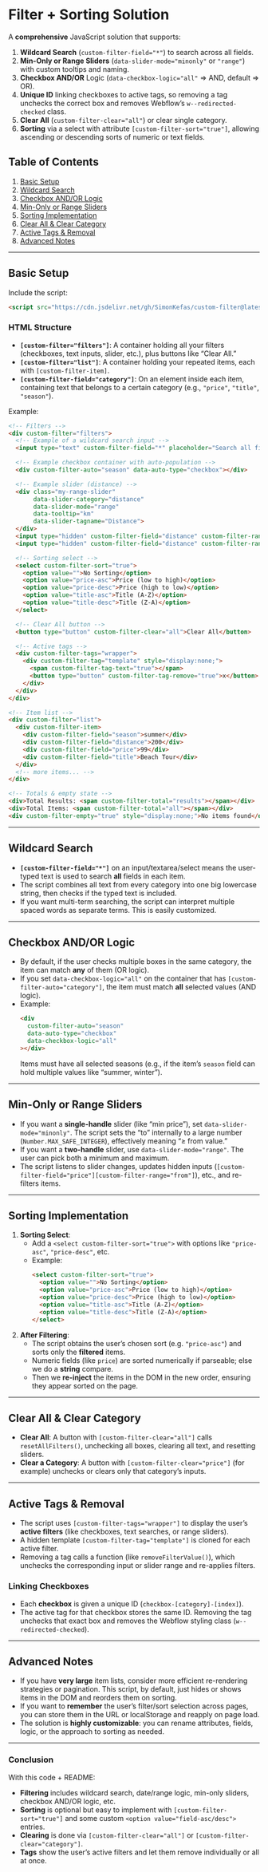 # Filter + Sorting Solution

A **comprehensive** JavaScript solution that supports:

1. **Wildcard Search** (`custom-filter-field="*"`) to search across all fields.  
2. **Min-Only or Range Sliders** (`data-slider-mode="minonly"` or `"range"`) with custom tooltips and naming.  
3. **Checkbox AND/OR** Logic (`data-checkbox-logic="all"` => AND, default => OR).  
4. **Unique ID** linking checkboxes to active tags, so removing a tag unchecks the correct box and removes Webflow’s `w--redirected-checked` class.  
5. **Clear All** (`custom-filter-clear="all"`) or clear single category.  
6. **Sorting** via a select with attribute `[custom-filter-sort="true"]`, allowing ascending or descending sorts of numeric or text fields.

## Table of Contents

1. [Basic Setup](#basic-setup)  
2. [Wildcard Search](#wildcard-search)  
3. [Checkbox AND/OR Logic](#checkbox-andor-logic)  
4. [Min-Only or Range Sliders](#min-only-or-range-sliders)  
5. [Sorting Implementation](#sorting-implementation)  
6. [Clear All & Clear Category](#clear-all--clear-category)  
7. [Active Tags & Removal](#active-tags--removal)  
8. [Advanced Notes](#advanced-notes)

---

## Basic Setup

Include the script:
```html
<script src="https://cdn.jsdelivr.net/gh/SimonKefas/custom-filter@latest/script.js"></script>
```

### HTML Structure

- **`[custom-filter="filters"]`**: A container holding all your filters (checkboxes, text inputs, slider, etc.), plus buttons like “Clear All.”  
- **`[custom-filter="list"]`**: A container holding your repeated items, each with `[custom-filter-item]`.  
- **`[custom-filter-field="category"]`**: On an element inside each item, containing text that belongs to a certain category (e.g., `"price"`, `"title"`, `"season"`).  

Example:

```html
<!-- Filters -->
<div custom-filter="filters">
  <!-- Example of a wildcard search input -->
  <input type="text" custom-filter-field="*" placeholder="Search all fields..." />

  <!-- Example checkbox container with auto-population -->
  <div custom-filter-auto="season" data-auto-type="checkbox"></div>

  <!-- Example slider (distance) -->
  <div class="my-range-slider"
       data-slider-category="distance"
       data-slider-mode="range"
       data-tooltip="km"
       data-slider-tagname="Distance">
  </div>
  <input type="hidden" custom-filter-field="distance" custom-filter-range="from" />
  <input type="hidden" custom-filter-field="distance" custom-filter-range="to" />

  <!-- Sorting select -->
  <select custom-filter-sort="true">
    <option value="">No Sorting</option>
    <option value="price-asc">Price (low to high)</option>
    <option value="price-desc">Price (high to low)</option>
    <option value="title-asc">Title (A-Z)</option>
    <option value="title-desc">Title (Z-A)</option>
  </select>

  <!-- Clear All button -->
  <button type="button" custom-filter-clear="all">Clear All</button>

  <!-- Active tags -->
  <div custom-filter-tags="wrapper">
    <div custom-filter-tag="template" style="display:none;">
      <span custom-filter-tag-text="true"></span>
      <button type="button" custom-filter-tag-remove="true">x</button>
    </div>
  </div>
</div>

<!-- Item list -->
<div custom-filter="list">
  <div custom-filter-item>
    <div custom-filter-field="season">summer</div>
    <div custom-filter-field="distance">200</div>
    <div custom-filter-field="price">99</div>
    <div custom-filter-field="title">Beach Tour</div>
  </div>
  <!-- more items... -->
</div>

<!-- Totals & empty state -->
<div>Total Results: <span custom-filter-total="results"></span></div>
<div>Total Items: <span custom-filter-total="all"></span></div>
<div custom-filter-empty="true" style="display:none;">No items found</div>
```

---

## Wildcard Search

- **`[custom-filter-field="*"]`** on an input/textarea/select means the user-typed text is used to search **all** fields in each item.  
- The script combines all text from every category into one big lowercase string, then checks if the typed text is included.  
- If you want multi-term searching, the script can interpret multiple spaced words as separate terms. This is easily customized.

---

## Checkbox AND/OR Logic

- By default, if the user checks multiple boxes in the same category, the item can match **any** of them (OR logic).  
- If you set `data-checkbox-logic="all"` on the container that has `[custom-filter-auto="category"]`, the item must match **all** selected values (AND logic).  
- Example:
  ```html
  <div
    custom-filter-auto="season"
    data-auto-type="checkbox"
    data-checkbox-logic="all"
  ></div>
  ```
  Items must have all selected seasons (e.g., if the item’s `season` field can hold multiple values like “summer, winter”).

---

## Min-Only or Range Sliders

- If you want a **single-handle** slider (like “min price”), set `data-slider-mode="minonly"`. The script sets the “to” internally to a large number (`Number.MAX_SAFE_INTEGER`), effectively meaning “≥ from value.”  
- If you want a **two-handle** slider, use `data-slider-mode="range"`. The user can pick both a minimum and maximum.  
- The script listens to slider changes, updates hidden inputs (`[custom-filter-field="price"][custom-filter-range="from"]`), etc., and re-filters items.

---

## Sorting Implementation

1. **Sorting Select**:  
   - Add a `<select custom-filter-sort="true">` with options like `"price-asc"`, `"price-desc"`, etc.  
   - Example:
     ```html
     <select custom-filter-sort="true">
       <option value="">No Sorting</option>
       <option value="price-asc">Price (low to high)</option>
       <option value="price-desc">Price (high to low)</option>
       <option value="title-asc">Title (A-Z)</option>
       <option value="title-desc">Title (Z-A)</option>
     </select>
     ```
2. **After Filtering**:  
   - The script obtains the user’s chosen sort (e.g. `"price-asc"`) and sorts only the **filtered** items.  
   - Numeric fields (like `price`) are sorted numerically if parseable; else we do a **string** compare.  
   - Then we **re-inject** the items in the DOM in the new order, ensuring they appear sorted on the page.

---

## Clear All & Clear Category

- **Clear All**: A button with `[custom-filter-clear="all"]` calls `resetAllFilters()`, unchecking all boxes, clearing all text, and resetting sliders.  
- **Clear a Category**: A button with `[custom-filter-clear="price"]` (for example) unchecks or clears only that category’s inputs.

---

## Active Tags & Removal

- The script uses `[custom-filter-tags="wrapper"]` to display the user’s **active filters** (like checkboxes, text searches, or range sliders).  
- A hidden template `[custom-filter-tag="template"]` is cloned for each active filter.  
- Removing a tag calls a function (like `removeFilterValue()`), which unchecks the corresponding input or slider range and re-applies filters.

### Linking Checkboxes

- Each **checkbox** is given a unique ID (`checkbox-[category]-[index]`).  
- The active tag for that checkbox stores the same ID. Removing the tag unchecks that exact box and removes the Webflow styling class (`w--redirected-checked`).

---

## Advanced Notes

- If you have **very large** item lists, consider more efficient re-rendering strategies or pagination. This script, by default, just hides or shows items in the DOM and reorders them on sorting.  
- If you want to **remember** the user’s filter/sort selection across pages, you can store them in the URL or localStorage and reapply on page load.  
- The solution is **highly customizable**: you can rename attributes, fields, logic, or the approach to sorting as needed.

---

### Conclusion

With this code + README:

- **Filtering** includes wildcard search, date/range logic, min-only sliders, checkbox AND/OR logic, etc.  
- **Sorting** is optional but easy to implement with `[custom-filter-sort="true"]` and some custom `<option value="field-asc/desc">` entries.  
- **Clearing** is done via `[custom-filter-clear="all"]` or `[custom-filter-clear="category"]`.  
- **Tags** show the user’s active filters and let them remove individually or all at once.
